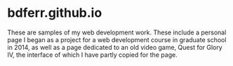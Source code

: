 # bdferr.github.io
These are samples of my web development work. These include a personal page I began as a project for a web development course 
in graduate school in 2014, as well as a page dedicated to an old video game, 
Quest for Glory IV, the interface of which I have partly copied for the page.
